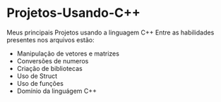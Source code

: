 # Projetos-Usando-C++
Meus principais Projetos usando a linguagem C++
Entre as habilidades presentes nos arquivos estão: 
- Manipulação de vetores e matrizes
- Conversões de numeros
- Criação de bibliotecas
- Uso de Struct
- Uso de funções
- Domínio da linguágem C++
